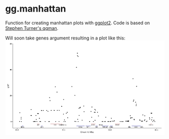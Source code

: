 # gg.manhattan
Function for creating manhattan plots with [ggplot2](https://github.com/hadley/ggplot2). Code is based on [Stephen Turner's qqman](https://github.com/stephenturner/qqman).

Will soon take genes argument resulting in a plot like this:
![regional](https://raw.githubusercontent.com/timknut/gg.manhattan/master/Rplot01.png)





